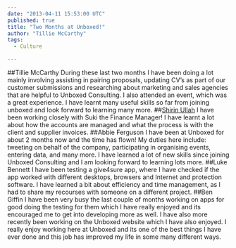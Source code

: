 ```yaml
---
date: "2013-04-11 15:53:00 UTC"
published: true
title: "Two Months at Unboxed!"
author: "Tillie McCarthy"
tags:
  - Culture

---
```


##Tillie McCarthy
During these last two months I have been doing a lot mainly involving assisting in pairing proposals, updating CV’s as part of our customer submissions and researching about marketing and sales agencies that are helpful to Unboxed Consulting. I also attended an event, which was a great experience. I have learnt many useful skills so far from joining unboxed and look forward to learning many more.
##[Shirin Ullah](/people#shirin-ullah)
I have been working closely with Suki the Finance Manager! I have learnt a lot about how the accounts are managed and what the process is with the client and supplier invoices.
##Abbie Ferguson
I have been at Unboxed for about 2 months now and the time has flown! My duties here include: tweeting on behalf of the company, participating in organising events, entering data, and many more. I have learned a lot of new skills since joining Unboxed Consulting and I am looking forward to learning lots more.
##Luke Bennett
I have been testing a give4sure app, where I have checked if the app worked with different desktops, browsers and Internet and protection software. I have learned a bit about efficiency and time management, as I had to share my recourses with someone on a different project.
##Ben Giffin
I have been very busy the last couple of months working on apps for good doing the testing for them which I have really enjoyed and its encouraged me to get into developing more as well. I have also more recently been working on the Unboxed website which I have also enjoyed. I really enjoy working here at Unboxed and its one of the best things I have ever done and this job has improved my life in some many different ways.

